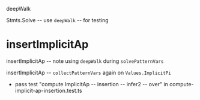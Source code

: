 deepWalk

Stmts.Solve -- use `deepWalk` -- for testing

# insertImplicitAp

insertImplicitAp -- note using `deepWalk` during `solvePatternVars`

insertImplicitAp -- `collectPatternVars` again on `Values.ImplicitPi`

- pass test "compute ImplicitAp -- insertion -- infer2 -- over"
  in compute-implicit-ap-insertion.test.ts
